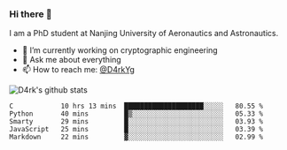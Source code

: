 ### Hi there 👋

I am a PhD student at Nanjing University of Aeronautics and Astronautics.

- 🔭 I’m currently working on cryptographic engineering
- 💬 Ask me about everything
- 📫 How to reach me: [@D4rkYg](https://twitter.com/D4rkYg)

![D4rk's github stats](https://github-readme-stats.vercel.app/api?username=dd4rk&show_icons=true&title_color=fff&icon_color=79ff97&text_color=9f9f9f&bg_color=151515)

<!--START_SECTION:waka-->
```text
C            10 hrs 13 mins  ████████████████████░░░░░   80.55 % 
Python       40 mins         █▒░░░░░░░░░░░░░░░░░░░░░░░   05.33 % 
Smarty       29 mins         █░░░░░░░░░░░░░░░░░░░░░░░░   03.93 % 
JavaScript   25 mins         █░░░░░░░░░░░░░░░░░░░░░░░░   03.39 % 
Markdown     22 mins         ▓░░░░░░░░░░░░░░░░░░░░░░░░   02.99 % 
```
<!--END_SECTION:waka-->
